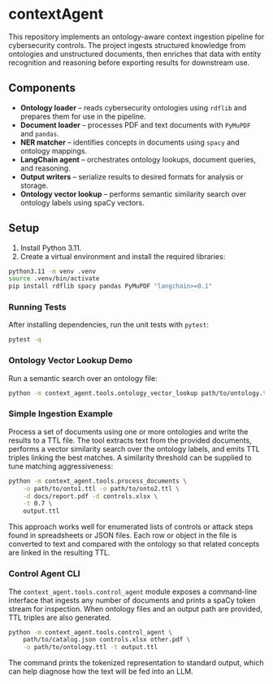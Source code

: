 # contextAgent

This repository implements an ontology-aware context ingestion pipeline for cybersecurity controls. The project ingests structured knowledge from ontologies and unstructured documents, then enriches that data with entity recognition and reasoning before exporting results for downstream use.

## Components
- **Ontology loader** – reads cybersecurity ontologies using `rdflib` and prepares them for use in the pipeline.
- **Document loader** – processes PDF and text documents with `PyMuPDF` and `pandas`.
- **NER matcher** – identifies concepts in documents using `spacy` and ontology mappings.
- **LangChain agent** – orchestrates ontology lookups, document queries, and reasoning.
- **Output writers** – serialize results to desired formats for analysis or storage.
- **Ontology vector lookup** – performs semantic similarity search over ontology labels using spaCy vectors.

## Setup
1. Install Python 3.11.
2. Create a virtual environment and install the required libraries:

```bash
python3.11 -m venv .venv
source .venv/bin/activate
pip install rdflib spacy pandas PyMuPDF "langchain>=0.1"
```

### Running Tests

After installing dependencies, run the unit tests with `pytest`:

```bash
pytest -q
```

### Ontology Vector Lookup Demo

Run a semantic search over an ontology file:

```bash
python -m context_agent.tools.ontology_vector_lookup path/to/ontology.ttl "your query" -n 5
```

### Simple Ingestion Example

Process a set of documents using one or more ontologies and write the results to a TTL file.  The tool extracts text from the provided documents, performs a vector similarity search over the ontology labels, and emits TTL triples linking the best matches.  A similarity threshold can be supplied to tune matching aggressiveness:

```bash
python -m context_agent.tools.process_documents \
    -o path/to/onto1.ttl -o path/to/onto2.ttl \
    -d docs/report.pdf -d controls.xlsx \
    -t 0.7 \
    output.ttl
```

This approach works well for enumerated lists of controls or attack steps
found in spreadsheets or JSON files.  Each row or object in the file is
converted to text and compared with the ontology so that related concepts
are linked in the resulting TTL.

### Control Agent CLI

The `context_agent.tools.control_agent` module exposes a command-line
interface that ingests any number of documents and prints a spaCy token
stream for inspection.  When ontology files and an output path are
provided, TTL triples are also generated.

```bash
python -m context_agent.tools.control_agent \
    path/to/catalog.json controls.xlsx other.pdf \
    -o path/to/ontology.ttl -t output.ttl
```

The command prints the tokenized representation to standard output,
which can help diagnose how the text will be fed into an LLM.

